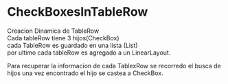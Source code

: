 # CheckBoxesInTableRow
Creacion Dinamica de TableRow
</br>
Cada tableRow tiene 3 hijos(CheckBox)
</br>
cada TableRow es guardado en una lista (List<TableRow>)
</br>
por ultimo cada tableRow es agregado a un LinearLayout.

Para recuperar la informacion de cada TablexRow se recorredo el busca de hijos
una vez encontrado el hijo se castea a CheckBox.

